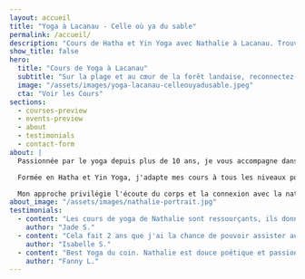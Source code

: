 ```yaml
---
layout: accueil
title: "Yoga à Lacanau - Celle où ya du sable"
permalink: /accueil/
description: "Cours de Hatha et Yin Yoga avec Nathalie à Lacanau. Trouvez votre équilibre dans un cadre naturel exceptionnel."
show_title: false
hero:
  title: "Cours de Yoga à Lacanau"
  subtitle: "Sur la plage et au cœur de la forêt landaise, reconnectez-vous à l’essentiel lors de votre pratique"
  image: "/assets/images/yoga-lacanau-celleouyadusable.jpeg"
  cta: "Voir les Cours"
sections:
  - courses-preview
  - events-preview
  - about
  - testimonials
  - contact-form
about: |
  Passionnée par le yoga depuis plus de 10 ans, je vous accompagne dans votre pratique avec bienveillance et expertise.

  Formée en Hatha et Yin Yoga, j'adapte mes cours à tous les niveaux pour vous offrir une expérience unique dans le cadre naturel exceptionnel de Lacanau.

  Mon approche privilégie l'écoute du corps et la connexion avec la nature environnante.
about_image: "/assets/images/nathalie-portrait.jpg"
testimonials:
  - content: "Les cours de yoga de Nathalie sont ressourçants, ils donnent de l’énergie et permettent une belle connexion à soi. Ils sont approfondis et enrichissants. Nathalie est une personne extraordinaire, douce et ancrée, elle donne beaucoup lors de ses cours et je suis très reconnaissante d’avoir l’opportunité d’apprendre auprès d’elle. Je recommande à 200% de prendre un cours avec elle !"
    author: "Jade S."
  - content: "Cela fait 2 ans que j'ai la chance de pouvoir assister au cours de Nathalie au bord de l'océan ( mais j'aimerais également beaucoup essayé les autres cours sous les pins). J'adore ses cours et l'énergie qu'elle diffuse. Nathalie propose également des cérémonies de la Lune et je vous recommande vivement ce moment magique et unique. Merci Nathalie pour tes précieux partages."
    author: "Isabelle S."
  - content: "Best Yoga du coin. Nathalie est douce poétique et passionnée. Elle transmet les valeurs du yoga avec passion . Un vrai beau yoga vinyasa ce qui fait du bien. Les cours sur la plage sont géniaux pour travailler davantage ses ancrages et le bruit de l océan c'est merveilleux et apaisant . Bref des cours à ne pas rater."
    author: "Fanny L."
---
```

